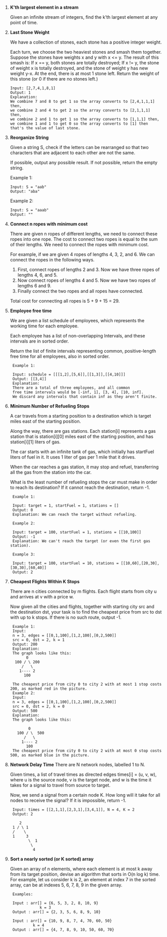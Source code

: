 1.  **K’th largest element in a stream**

    Given an infinite stream of integers, find the k’th largest element at any point of time.

2.  **Last Stone Weight**

    We have a collection of stones, each stone has a positive integer weight.

    Each turn, we choose the two heaviest stones and smash them together.  Suppose the stones have weights x and y with x <= y.  The result of this smash is:
    If x == y, both stones are totally destroyed;
    If x != y, the stone of weight x is totally destroyed, and the stone of weight y has new weight y-x.
    At the end, there is at most 1 stone left.  Return the weight of this stone (or 0 if there are no stones left.) 
    
        Input: [2,7,4,1,8,1]
        Output: 1
        Explanation: 
        We combine 7 and 8 to get 1 so the array converts to [2,4,1,1,1] then,
        we combine 2 and 4 to get 2 so the array converts to [2,1,1,1] then,
        we combine 2 and 1 to get 1 so the array converts to [1,1,1] then,
        we combine 1 and 1 to get 0 so the array converts to [1] then that's the value of last stone.

3.  **Reorganize String**   

    Given a string S, check if the letters can be rearranged so that two characters that are adjacent to each other are not the same.
    
    If possible, output any possible result.  If not possible, return the empty string.   
    
    Example 1:
    
        Input: S = "aab"
        Output: "aba"
    Example 2:
    
        Input: S = "aaab"
        Output: ""
        
4. **Connect n ropes with minimum cost**

    There are given n ropes of different lengths, we need to connect these ropes into one rope. The cost to connect two 
    ropes is equal to the sum of their lengths. We need to connect the ropes with minimum cost.        
    
    For example, if we are given 4 ropes of lengths 4, 3, 2, and 6. We can connect the ropes in the following ways.
    
    1) First, connect ropes of lengths 2 and 3. Now we have three ropes of lengths 4, 6, and 5.
    2) Now connect ropes of lengths 4 and 5. Now we have two ropes of lengths 6 and 9.
    3) Finally connect the two ropes and all ropes have connected.
    
    Total cost for connecting all ropes is 5 + 9 + 15 = 29. 
    
5. **Employee free time**

    We are given a list schedule of employees, which represents the working time for each employee.
    
    Each employee has a list of non-overlapping Intervals, and these intervals are in sorted order.
    
    Return the list of finite intervals representing common, positive-length free time for all employees, also in sorted order.    
    
        Example 1:
        
        Input: schedule = [[[1,2],[5,6]],[[1,3]],[[4,10]]]
        Output: [[3,4]]
        Explanation:
        There are a total of three employees, and all common
        free time intervals would be [-inf, 1], [3, 4], [10, inf].
        We discard any intervals that contain inf as they aren't finite.

6. **Minimum Number of Refueling Stops**

    A car travels from a starting position to a destination which is target miles east of the starting position.
    
    Along the way, there are gas stations.  Each station[i] represents a gas station that is station[i][0] miles east of the starting position, and has station[i][1] liters of gas.

    The car starts with an infinite tank of gas, which initially has startFuel liters of fuel in it.  It uses 1 liter of gas per 1 mile that it drives.

    When the car reaches a gas station, it may stop and refuel, transferring all the gas from the station into the car.

    What is the least number of refueling stops the car must make in order to reach its destination?  If it cannot reach the destination, return -1.
    
        Example 1:
        
        Input: target = 1, startFuel = 1, stations = []
        Output: 0
        Explanation: We can reach the target without refueling.
        
        Example 2:
        
        Input: target = 100, startFuel = 1, stations = [[10,100]]
        Output: -1
        Explanation: We can't reach the target (or even the first gas station).
        
        Example 3:
        
        Input: target = 100, startFuel = 10, stations = [[10,60],[20,30],[30,30],[60,40]]
        Output: 2    
        
7. **Cheapest Flights Within K Stops**  

    There are n cities connected by m flights. Each flight starts from city u and arrives at v with a price w.

    Now given all the cities and flights, together with starting city src and the destination dst, your task is
    to find the cheapest price from src to dst with up to k stops. If there is no such route, output -1.    
    
        Example 1:
        Input: 
        n = 3, edges = [[0,1,100],[1,2,100],[0,2,500]]
        src = 0, dst = 2, k = 1
        Output: 200
        Explanation: 
        The graph looks like this:
              0
         100 / \ 200
            /   \
           1---- 2
             100
             
        The cheapest price from city 0 to city 2 with at most 1 stop costs 200, as marked red in the picture.
        Example 2:
        Input: 
        n = 3, edges = [[0,1,100],[1,2,100],[0,2,500]]
        src = 0, dst = 2, k = 0
        Output: 500
        Explanation: 
        The graph looks like this:
        
               0
          100 / \  500
             /   \
            1---- 2
              100
        The cheapest price from city 0 to city 2 with at most 0 stop costs 500, as marked blue in the picture.
           
8. **Network Delay Time**
    There are N network nodes, labelled 1 to N.
    
    Given times, a list of travel times as directed edges times[i] = (u, v, w), where u is the source node, v is the target node, and w is the time it takes for a signal to travel from source to target.
    
    Now, we send a signal from a certain node K. How long will it take for all nodes to receive the signal? If it is impossible, return -1.
    
        Input: times = [[2,1,1],[2,3,1],[3,4,1]], N = 4, K = 2
        Output: 2
        
           2
        1 / \ 1
        /    \ 
        1     3  
               \  1
                \
                 4
                 
9. **Sort a nearly sorted (or K sorted) array**

    Given an array of n elements, where each element is at most k away from its target position, devise an algorithm that sorts in O(n log k) time. For example, let us consider k is 2, an element at index 7 in the sorted array, can be at indexes 5, 6, 7, 8, 9 in the given array.
    
        Examples:
        
        Input : arr[] = {6, 5, 3, 2, 8, 10, 9}
                    k = 3 
        Output : arr[] = {2, 3, 5, 6, 8, 9, 10}
        
        Input : arr[] = {10, 9, 8, 7, 4, 70, 60, 50}
                 k = 4
        Output : arr[] = {4, 7, 8, 9, 10, 50, 60, 70}                 